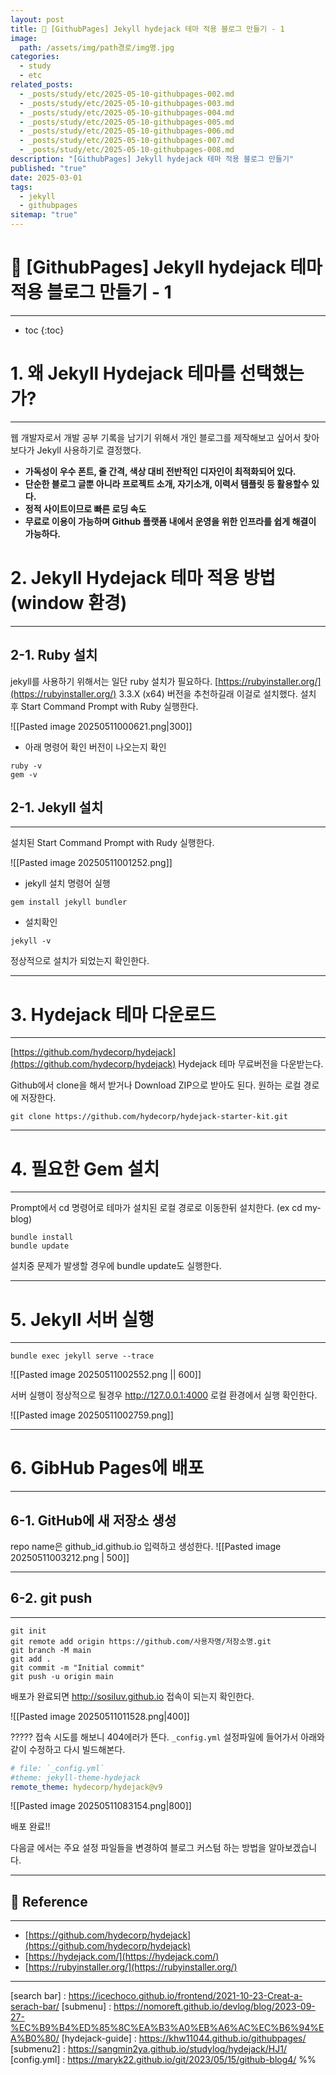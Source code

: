 ```yaml
---
layout: post
title: 📘 [GithubPages] Jekyll hydejack 테마 적용 블로그 만들기 - 1
image:
  path: /assets/img/path경로/img명.jpg
categories:
  - study
  - etc
related_posts:
  - _posts/study/etc/2025-05-10-githubpages-002.md
  - _posts/study/etc/2025-05-10-githubpages-003.md
  - _posts/study/etc/2025-05-10-githubpages-004.md
  - _posts/study/etc/2025-05-10-githubpages-005.md
  - _posts/study/etc/2025-05-10-githubpages-006.md
  - _posts/study/etc/2025-05-10-githubpages-007.md
  - _posts/study/etc/2025-05-10-githubpages-008.md
description: "[GithubPages] Jekyll hydejack 테마 적용 블로그 만들기"
published: "true"
date: 2025-03-01
tags:
  - jekyll
  - githubpages
sitemap: "true"
---
```


# 📘 [GithubPages] Jekyll hydejack 테마 적용 블로그 만들기 - 1

---

* toc
{:toc}
# 1. 왜 Jekyll Hydejack 테마를 선택했는가?

---

웹 개발자로서 개발 공부 기록을 남기기 위해서 개인 블로그를 제작해보고 싶어서 찾아보다가 Jekyll 사용하기로 결정했다.

-  **가독성이 우수 폰트, 줄 간격, 색상 대비 전반적인 디자인이 최적화되어 있다.**
-  **단순한 블로그 글뿐 아니라 프로젝트 소개, 자기소개, 이력서 템플릿 등 활용할수 있다.**
-  **정적 사이트이므로 빠른 로딩 속도**
-  **무료로 이용이 가능하며 Github 플랫폼 내에서 운영을 위한 인프라를 쉽게 해결이 가능하다.**


# 2. Jekyll Hydejack 테마 적용 방법 (window 환경)

---

## 2-1. Ruby 설치

jekyll를 사용하기 위해서는 일단 ruby 설치가 필요하다. 
[https://rubyinstaller.org/](https://rubyinstaller.org/) 3.3.X (x64) 버전을 추천하길래 이걸로 설치했다.
설치 후 Start Command Prompt with Ruby 실행한다.

![[Pasted image 20250511000621.png|300]]

* 아래 명령어 확인 버전이 나오는지 확인

```
ruby -v
gem -v
```


## 2-1. Jekyll 설치

---

설치된 Start Command Prompt with Rudy 실행한다.

![[Pasted image 20250511001252.png]]

*  jekyll 설치 명령어 실행

```
gem install jekyll bundler
```

*  설치확인

```
jekyll -v
```

정상적으로 설치가 되었는지 확인한다.

---
# 3. Hydejack 테마 다운로드

---

[https://github.com/hydecorp/hydejack](https://github.com/hydecorp/hydejack) Hydejack 테마 무료버전을 다운받는다.

Github에서 clone을 해서 받거나 Download ZIP으로 받아도 된다. 원하는 로컬 경로에 저장한다.

```
git clone https://github.com/hydecorp/hydejack-starter-kit.git
```

---
# 4. 필요한 Gem 설치

---

Prompt에서 cd 명령어로 테마가 설치된 로컬 경로로 이동한뒤 설치한다. (ex cd my-blog)

```
bundle install
bundle update
```

설치중 문제가 발생할 경우에 bundle update도 실행한다.

---
# 5. Jekyll 서버 실행

---

```
bundle exec jekyll serve --trace
```

![[Pasted image 20250511002552.png || 600]]

서버 실행이 정상적으로 될경우 http://127.0.0.1:4000 로컬 환경에서 실행 확인한다.

![[Pasted image 20250511002759.png]]

---

# 6. GibHub Pages에 배포

---

## 6-1. GitHub에 새 저장소 생성

repo name은 github_id.github.io 입력하고 생성한다.
![[Pasted image 20250511003212.png | 500]]

---
## 6-2. git push

---

```
git init
git remote add origin https://github.com/사용자명/저장소명.git
git branch -M main
git add .
git commit -m "Initial commit"
git push -u origin main
```

배포가 완료되면 http://sosiluv.github.io 접속이 되는지 확인한다.

![[Pasted image 20250511011528.png|400]]

????? 접속 시도를 해보니 404에러가 뜬다.
`_config.yml` 설정파일에 들어가서 아래와같이 수정하고 다시 빌드해본다.

```yml
# file: `_config.yml`
#theme: jekyll-theme-hydejack
remote_theme: hydecorp/hydejack@v9
```

![[Pasted image 20250511083154.png|800]]

배포 완료!!

다음글 에서는 주요 설정 파일들을 변경하여 블로그 커스텀 하는 방법을 알아보겠습니다.

---

## 📑 Reference

---

+ [https://github.com/hydecorp/hydejack](https://github.com/hydecorp/hydejack)
+ [https://hydejack.com/](https://hydejack.com/)
+ [https://rubyinstaller.org/](https://rubyinstaller.org/)

---


 [search bar] : https://icechoco.github.io/frontend/2021-10-23-Creat-a-serach-bar/
 [submenu] : https://nomoreft.github.io/devlog/blog/2023-09-27-%EC%B9%B4%ED%85%8C%EA%B3%A0%EB%A6%AC%EC%B6%94%EA%B0%80/
 [hydejack-guide] : https://khw11044.github.io/githubpages/
 [submenu2] : https://sangmin2ya.github.io/studylog/hydejack/HJ1/
 [config.yml] : https://maryk22.github.io/git/2023/05/15/github-blog4/ %%
